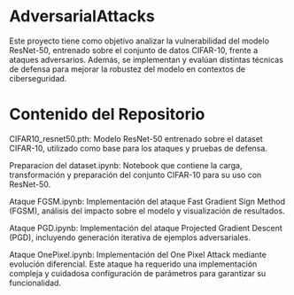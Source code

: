 # AdversarialAttacks

Este proyecto tiene como objetivo analizar la vulnerabilidad del modelo ResNet-50, entrenado sobre el conjunto de datos CIFAR-10, frente a ataques adversarios. Además, se implementan y evalúan distintas técnicas de defensa para mejorar la robustez del modelo en contextos de ciberseguridad.

# Contenido del Repositorio
CIFAR10_resnet50.pth: Modelo ResNet-50 entrenado sobre el dataset CIFAR-10, utilizado como base para los ataques y pruebas de defensa.

Preparacion del dataset.ipynb: Notebook que contiene la carga, transformación y preparación del conjunto CIFAR-10 para su uso con ResNet-50.

Ataque FGSM.ipynb: Implementación del ataque Fast Gradient Sign Method (FGSM), análisis del impacto sobre el modelo y visualización de resultados.

Ataque PGD.ipynb: Implementación del ataque Projected Gradient Descent (PGD), incluyendo generación iterativa de ejemplos adversariales.

Ataque OnePixel.ipynb: Implementación del One Pixel Attack mediante evolución diferencial. Este ataque ha requerido una implementación compleja y cuidadosa configuración de parámetros para garantizar su funcionalidad.
